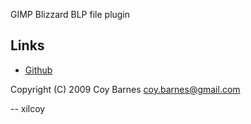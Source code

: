 GIMP Blizzard BLP file plugin

## Links
* [Github](https://github.com/xilcoy/gimp_blp_plugin)

Copyright (C) 2009 Coy Barnes <coy.barnes@gmail.com>

-- xilcoy